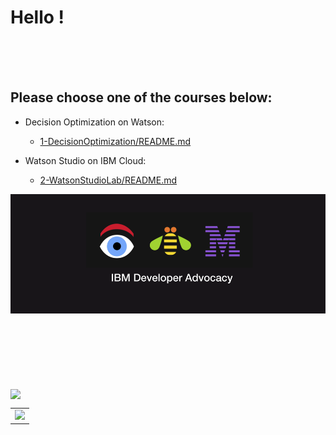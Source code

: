 # Hello !
    


<br>
<br>
<br>

## Please choose one of the courses below:


     
+ Decision Optimization on Watson:
  + [1-DecisionOptimization/README.md](1-DecisionOptimizationWorkshop/README.md)

+ Watson Studio on IBM Cloud:    
  + [2-WatsonStudioLab/README.md](2-WatsonStudioWorkshop/README.md)    


![w5-2](/images/w5-2.png)


<!--
<p style="text-align:center;"><img src="https://ertogrul.github.io/images/w5-3.gif"
     alt="bee" /></p>
 -->


<br>
<br>
<br>
<br>
<br>
<br>


<img src="https://ertogrul.github.io/images/w5-3.gif" align="center"/>

<table cellpadding="0" cellspacing="0" border="0" width="100%">
<tr><td align="center">
<img src="https://ertogrul.github.io/images/w5-3.gif">
</td></tr>
</table>